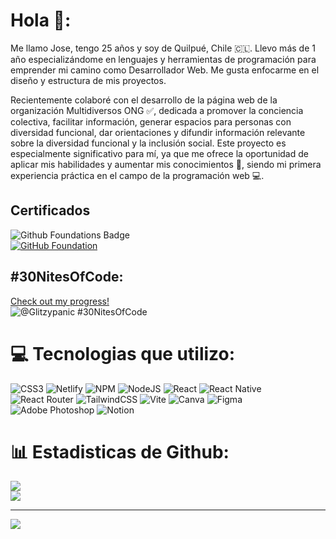 # Hola 👋:
Me llamo Jose, tengo 25 años y soy de Quilpué, Chile 🇨🇱. Llevo más de 1 año especializándome en lenguajes y herramientas de programación para emprender mi camino como Desarrollador Web. Me gusta enfocarme en el diseño y estructura de mis proyectos.

Recientemente colaboré con el desarrollo de la página web de la organización Multidiversos ONG ✅, dedicada a promover la conciencia colectiva, facilitar información, generar espacios para personas con diversidad funcional, dar orientaciones y difundir información relevante sobre la diversidad funcional y la inclusión social. Este proyecto es especialmente significativo para mí, ya que me ofrece la oportunidad de aplicar mis habilidades y aumentar mis conocimientos 🚀, siendo mi primera experiencia práctica en el campo de la programación web 💻.

## Certificados
![Github Foundations Badge](https://github.com/user-attachments/assets/daf08363-b53a-4ec4-9bc9-44f637aeb317)
<br/>
[![GitHub Foundation](https://img.shields.io/badge/GitHub-Foundation-blue?logo=github)](https://www.credly.com/badges/6533664a-478e-4939-96d3-701973956ba4/public_url)


## #30NitesOfCode:
  [Check out my progress!](https://www.codedex.io/@Glitzypanic/30-nites-of-code)  
  ![@Glitzypanic #30NitesOfCode](https://www.codedex.io/api/petStatus?user=Glitzypanic)

# 💻 Tecnologias que utilizo:
![CSS3](https://img.shields.io/badge/css3-%231572B6.svg?style=for-the-badge&logo=css3&logoColor=white) ![Netlify](https://img.shields.io/badge/netlify-%23000000.svg?style=for-the-badge&logo=netlify&logoColor=#00C7B7) ![NPM](https://img.shields.io/badge/NPM-%23CB3837.svg?style=for-the-badge&logo=npm&logoColor=white) ![NodeJS](https://img.shields.io/badge/node.js-6DA55F?style=for-the-badge&logo=node.js&logoColor=white) ![React](https://img.shields.io/badge/react-%2320232a.svg?style=for-the-badge&logo=react&logoColor=%2361DAFB) ![React Native](https://img.shields.io/badge/react_native-%2320232a.svg?style=for-the-badge&logo=react&logoColor=%2361DAFB) ![React Router](https://img.shields.io/badge/React_Router-CA4245?style=for-the-badge&logo=react-router&logoColor=white) ![TailwindCSS](https://img.shields.io/badge/tailwindcss-%2338B2AC.svg?style=for-the-badge&logo=tailwind-css&logoColor=white) ![Vite](https://img.shields.io/badge/vite-%23646CFF.svg?style=for-the-badge&logo=vite&logoColor=white) ![Canva](https://img.shields.io/badge/Canva-%2300C4CC.svg?style=for-the-badge&logo=Canva&logoColor=white) ![Figma](https://img.shields.io/badge/figma-%23F24E1E.svg?style=for-the-badge&logo=figma&logoColor=white) ![Adobe Photoshop](https://img.shields.io/badge/adobe%20photoshop-%2331A8FF.svg?style=for-the-badge&logo=adobe%20photoshop&logoColor=white) ![Notion](https://img.shields.io/badge/Notion-%23000000.svg?style=for-the-badge&logo=notion&logoColor=white)
# 📊 Estadisticas de Github:

![](https://github-readme-stats.vercel.app/api?username=glitzypanic&theme=dark&hide_border=false&include_all_commits=false&count_private=false)<br/>
![](https://github-readme-stats.vercel.app/api/top-langs/?username=glitzypanic&theme=dark&hide_border=false&include_all_commits=false&count_private=false&layout=compact)

---
[![](https://visitcount.itsvg.in/api?id=glitzypanic&icon=0&color=0)](https://visitcount.itsvg.in)

<!-- Proudly created with GPRM ( https://gprm.itsvg.in ) -->

